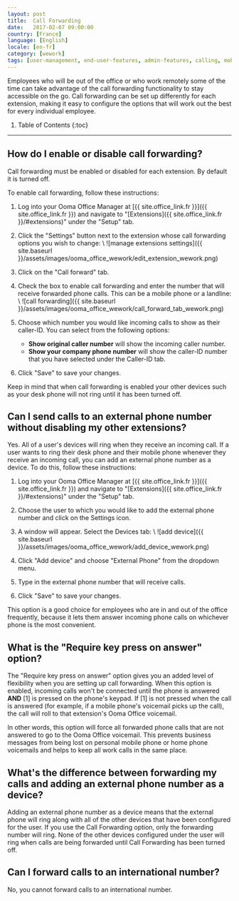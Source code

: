 ```yaml
---
layout: post
title:  Call Forwarding
date:   2017-02-07 09:00:00
country: [France]
language: [English]
locale: [en-fr]
category: [wework]
tags: [user-management, end-user-features, admin-features, calling, mobility, ooma-office-manager, wework]
---
```


Employees who will be out of the office or who work remotely some of the time can take advantage of the call forwarding functionality to stay accessible on the go. Call forwarding can be set up differently for each extension, making it easy to configure the options that will work out the best for every individual employee.

1. Table of Contents
{:toc}
* * *

## How do I enable or disable call forwarding?

Call forwarding must be enabled or disabled for each extension. By default it is turned off.

To enable call forwarding, follow these instructions:

1. Log into your Ooma Office Manager at [{{ site.office_link.fr }}]({{ site.office_link.fr }}) and navigate to "[Extensions]({{ site.office_link.fr }}/#extensions)" under the "Setup" tab.
2. Click the "Settings" button next to the extension whose call forwarding options you wish to change: \\
   ![manage extensions settings]({{ site.baseurl }}/assets/images/ooma_office_wework/edit_extension_wework.png)

3. Click on the "Call forward" tab.
4. Check the box to enable call forwarding and enter the number that will receive forwarded phone calls. This can be a mobile phone or a landline: \\
   ![call forwarding]({{ site.baseurl }}/assets/images/ooma_office_wework/call_forward_tab_wework.png)

5. Choose which number you would like incoming calls to show as their caller-ID. You can select from the following options:
   * **Show original caller number** will show the incoming caller number.
   * **Show your company phone number** will show the caller-ID number that you have selected under the Caller-ID tab.
6. Click "Save" to save your changes.

Keep in mind that when call forwarding is enabled your other devices such as your desk phone will not ring until it has been turned off.

## Can I send calls to an external phone number without disabling my other extensions?

Yes. All of a user's devices will ring when they receive an incoming call. If a user wants to ring their desk phone and their mobile phone whenever they receive an incoming call, you can add an external phone number as a device. To do this, follow these instructions:

1. Log into your Ooma Office Manager at [{{ site.office_link.fr }}]({{ site.office_link.fr }}) and navigate to "[Extensions]({{ site.office_link.fr }}/#extensions)" under the "Setup" tab.
2. Choose the user to which you would like to add the external phone number and click on the Settings icon.
3. A window will appear. Select the Devices tab: \\
   ![add device]({{ site.baseurl }}/assets/images/ooma_office_wework/add_device_wework.png)

4. Click "Add device" and choose "External Phone" from the dropdown menu.
5. Type in the external phone number that will receive calls.
6. Click "Save" to save your changes.

This option is a good choice for employees who are in and out of the office frequently, because it lets them answer incoming phone calls on whichever phone is the most convenient.

## What is the "Require key press on answer" option?

The "Require key press on answer" option gives you an added level of flexibility when you are setting up call forwarding. When this option is enabled, incoming calls won't be connected until the phone is answered **AND** [1] is pressed on the phone's keypad. If [1] is not pressed when the call is answered (for example, if a mobile phone's voicemail picks up the call), the call will roll to that extension's Ooma Office voicemail.

In other words, this option will force all forwarded phone calls that are not answered to go to the Ooma Office voicemail. This prevents business messages from being lost on personal mobile phone or home phone voicemails and helps to keep all work calls in the same place.

## What's the difference between forwarding my calls and adding an external phone number as a device?

Adding an external phone number as a device means that the external phone will ring along with all of the other devices that have been configured for the user. If you use the Call Forwarding option, only the forwarding number will ring. None of the other devices configured under the user will ring when calls are being forwarded until Call Forwarding has been turned off.

## Can I forward calls to an international number?

No, you cannot forward calls to an international number.